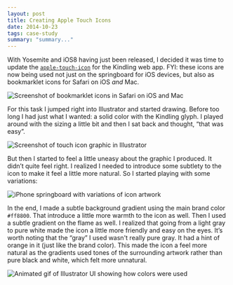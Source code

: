 ```yaml
---
layout: post
title: Creating Apple Touch Icons
date: 2014-10-23
tags: case-study
summary: "summary..."
---
```


With Yosemite and iOS8 having just been released, I decided it was time to update the [`apple-touch-icon`](https://developer.apple.com/library/ios/documentation/AppleApplications/Reference/SafariWebContent/ConfiguringWebApplications/ConfiguringWebApplications.html) for the Kindling web app. FYI: these icons are now being used not just on the springboard for iOS devices, but also as bookmarklet icons for Safari on iOS *and* Mac.

![Screenshot of bookmarklet icons in Safari on iOS and Mac](http://jim-nielsen.com/blog/assets/img/2014/apple-touch-icon-unifinished.png "")

For this task I jumped right into Illustrator and started drawing. Before too long I had just what I wanted: a solid color with the Kindling glyph. I played around with the sizing a little bit and then I sat back and thought, “that was easy”. 

![Screenshot of touch icon graphic in Illustrator](http://jim-nielsen.com/blog/assets/img/2014/apple-touch-icon-unfinished.png "A solid color background and a white logo, easy ... right?")

But then I started to feel a little uneasy about the graphic I produced. It didn’t quite feel right. I realized I needed to introduce some subtlety to the icon to make it feel a little more natural. So I started playing with some variations:

![iPhone springboard with variations of icon artwork](http://jim-nielsen.com/blog/assets/img/2014/apple-touch-icon-unfinished.png "Tweaking size, color, and other minor details in context of the iPhone springboard")

In the end, I made a subtle background gradient using the main brand color `#ff8800`. That introduce a little more warmth to the icon as well. Then I used a subtle gradient on the flame as well. I realized that going from a light gray to pure white made the icon a little more friendly and easy on the eyes. It’s worth noting that the “gray” I used wasn't really pure gray. It had a hint of orange in it (just like the brand color). This made the icon a feel more natural as the gradients used tones of the surrounding artwork rather than pure black and white, which felt more unnatural.

![Animated gif of Illustrator UI showing how colors were used](http://jim-nielsen.com/blog/assets/img/2014/sales-sheet-google-doc.jpg "")

